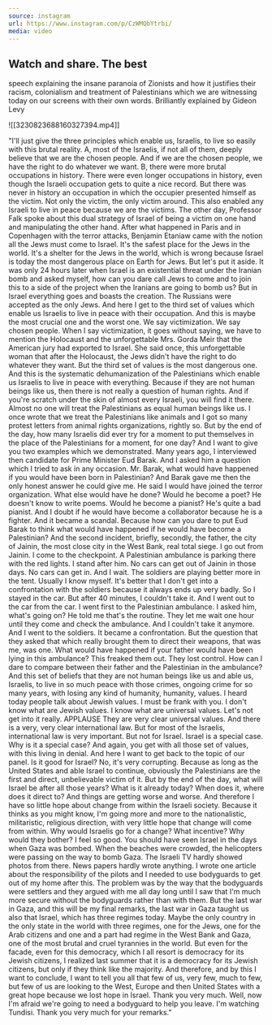 ```yaml
---
source: instagram
url: https://www.instagram.com/p/CzWMQbYtrbi/
media: video
---
```


## Watch and share. The best
speech explaining the insane paranoia of
Zionists and how it justifies their racism,
colonialism and treatment of
Palestinians which we are witnessing today on our screens with their own words.
Brilliantly explained by Gideon Levy

![[3230823688160327394.mp4]]

"I'll just give the three principles which enable us,
Israelis, to live so easily with this brutal reality.
A, most of the Israelis, if not all of them,
deeply believe that we are the chosen people.
And if we are the chosen people,
we have the right to do whatever we want.
B, there were more brutal occupations in history.
There were even longer occupations in history,
even though the Israeli occupation gets
to quite a nice record.
But there was never in history an occupation in which
the occupier presented himself as the victim.
Not only the victim, the only victim around.
This also enabled any Israeli to live in peace
because we are the victims.
The other day, Professor Falk spoke about this dual
strategy of Israel of being a victim on one hand
and manipulating the other hand.
After what happened in Paris and in Copenhagen
with the terror attacks, Benjamin Etaniaw came with the notion
all the Jews must come to Israel.
It's the safest place for the Jews in the world.
It's a shelter for the Jews in the world, which is wrong
because Israel is today the most dangerous place
on Earth for Jews.
But let's put it aside.
It was only 24 hours later when Israel is an existential threat
under the Iranian bomb and asked myself,
how can you dare call Jews to come and to join this
to a side of the project when the Iranians are going
to bomb us?
But in Israel everything goes and boasts the creation.
The Russians were accepted as the only Jews.
And here I get to the third set of values
which enable us Israelis to live in peace with their occupation.
And this is maybe the most crucial one and the worst one.
We say victimization.
We say chosen people.
When I say victimization, it goes without saying,
we have to mention the Holocaust and the unforgettable Mrs.
Gorda Meir that the American jury had exported to Israel.
She said once, this unforgettable woman
that after the Holocaust, the Jews
didn't have the right to do whatever they want.
But the third set of values is the most dangerous one.
And this is the systematic dehumanization
of the Palestinians which enable us Israelis
to live in peace with everything.
Because if they are not human beings like us,
then there is not really a question of human rights.
And if you're scratch under the skin of almost every Israeli,
you will find it there.
Almost no one will treat the Palestinians as equal human beings
like us.
I once wrote that we treat the Palestinians like animals
and I got so many protest letters from animal rights
organizations, rightly so.
But by the end of the day, how many Israelis
did ever try for a moment to put themselves
in the place of the Palestinians for a moment, for one day?
And I want to give you two examples which we demonstrated.
Many years ago, I interviewed then candidate
for Prime Minister Eud Barak.
And I asked him a question which I tried to ask in any occasion.
Mr. Barak, what would have happened
if you would have been born in Palestinian?
And Barak gave me then the only honest answer he could give me.
He said I would have joined the terror organization.
What else would have he done?
Would he become a poet?
He doesn't know to write poems.
Would he become a pianist?
He's quite a bad pianist.
And I doubt if he would have become a collaborator
because he is a fighter.
And it became a scandal.
Because how can you dare to put Eud Barak to think
what would have happened if he would have become a Palestinian?
And the second incident, briefly,
secondly, the father, the city of Jainin,
the most close city in the West Bank, real total siege.
I go out from Jainin.
I come to the checkpoint.
A Palestinian ambulance is parking there with the red lights.
I stand after him.
No cars can get out of Jainin in those days.
No cars can get in.
And I wait.
The soldiers are playing better more in the tent.
Usually I know myself.
It's better that I don't get into a confrontation with the soldiers
because it always ends up very badly.
So I stayed in the car.
But after 40 minutes, I couldn't take it.
And I went out to the car from the car.
I went first to the Palestinian ambulance.
I asked him, what's going on?
He told me that's the routine.
They let me wait one hour until they come and check the ambulance.
And I couldn't take it anymore.
And I went to the soldiers.
It became a confrontation.
But the question that they asked that which really brought them
to direct their weapons, that was me, was one.
What would have happened if your father
would have been lying in this ambulance?
This freaked them out.
They lost control.
How can I dare to compare between their father
and the Palestinian in the ambulance?
And this set of beliefs that they are not human beings like us
and able us, Israelis, to live in so much peace
with those crimes, ongoing crime for so many years,
with losing any kind of humanity, humanity, values.
I heard today people talk about Jewish values.
I must be frank with you.
I don't know what are Jewish values.
I know what are universal values.
Let's not get into it really.
APPLAUSE
They are very clear universal values.
And there is a very, very clear international law.
But for most of the Israelis, international law
is very important.
But not for Israel.
Israel is a special case.
Why is it a special case?
And again, you get with all those set of values,
with this living in denial.
And here I want to get back to the topic of our panel.
Is it good for Israel?
No, it's very corrupting.
Because as long as the United States and able Israel
to continue, obviously the Palestinians
are the first and direct, unbelievable victim of it.
But by the end of the day, what will Israel be after all those years?
What is it already today?
When does it, where does it direct to?
And things are getting worse and worse.
And therefore I have so little hope about change
from within the Israeli society.
Because it thinks as you might know,
I'm going more and more to the nationalistic,
militaristic, religious direction,
with very little hope that change will come from within.
Why would Israelis go for a change?
What incentive?
Why would they bother?
I feel so good.
You should have seen Israel in the days when Gaza was bombed.
When the beaches were crowded, the helicopters
were passing on the way to bomb Gaza.
The Israeli TV hardly showed photos from there.
News papers hardly wrote anything.
I wrote one article about the responsibility of the pilots
and I needed to use bodyguards to get out of my home after this.
The problem was by the way that the bodyguards were settlers
and they argued with me all day long until I saw
that I'm much more secure without the bodyguards
rather than with them.
But the last war in Gaza,
and this will be my final remarks,
the last war in Gaza taught us also that Israel,
which has three regimes today.
Maybe the only country in the only state in the world
with three regimes, one for the Jews,
one for the Arab citizens and one and a part had regime
in the West Bank and Gaza, one of the most brutal
and cruel tyrannies in the world.
But even for the facade, even for this democracy,
which I all resort is democracy for its Jewish citizens,
I realized last summer that it is a democracy
for its Jewish citizens,
but only if they think like the majority.
And therefore, and by this I want to conclude,
I want to tell you all that few of us,
very few, much to few,
but few of us are looking to the West,
Europe and then United States with a great hope
because we lost hope in Israel.
Thank you very much.
Well, now I'm afraid we're going to need a bodyguard
to help you leave.
I'm watching Tundisi.
Thank you very much for your remarks."